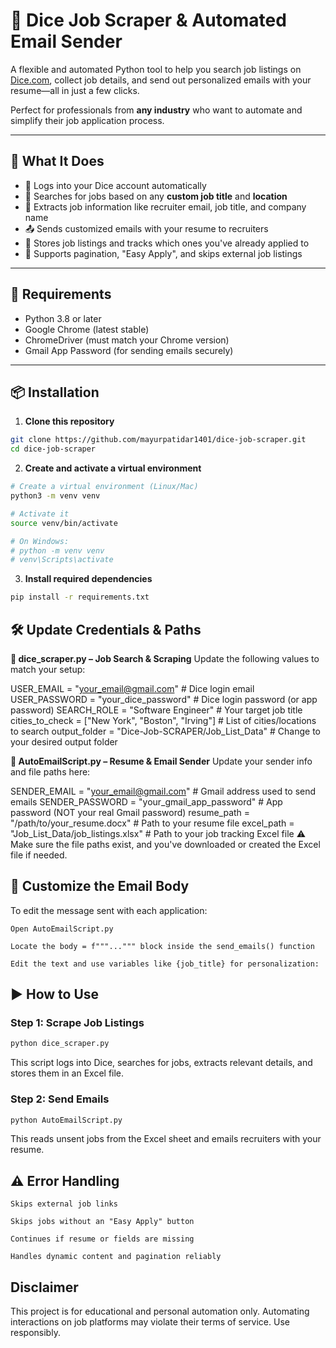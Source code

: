 # 🤖 Dice Job Scraper & Automated Email Sender

A flexible and automated Python tool to help you search job listings on [Dice.com](https://dice.com), collect job details, and send out personalized emails with your resume—all in just a few clicks.

Perfect for professionals from **any industry** who want to automate and simplify their job application process.

---

## 🚀 What It Does

- 🔐 Logs into your Dice account automatically
- 🔎 Searches for jobs based on any **custom job title** and **location**
- 📑 Extracts job information like recruiter email, job title, and company name
- 📤 Sends customized emails with your resume to recruiters
- 📁 Stores job listings and tracks which ones you've already applied to
- 🔄 Supports pagination, "Easy Apply", and skips external job listings

---

## 🧰 Requirements

- Python 3.8 or later
- Google Chrome (latest stable)
- ChromeDriver (must match your Chrome version)
- Gmail App Password (for sending emails securely)

---

## 📦 Installation

1. **Clone this repository**

```bash
git clone https://github.com/mayurpatidar1401/dice-job-scraper.git
cd dice-job-scraper
```

2. **Create and activate a virtual environment**

```bash
# Create a virtual environment (Linux/Mac)
python3 -m venv venv

# Activate it
source venv/bin/activate

# On Windows:
# python -m venv venv
# venv\Scripts\activate
```
3. **Install required dependencies**
```bash
pip install -r requirements.txt
```

## 🛠 Update Credentials & Paths
**🔧 dice_scraper.py – Job Search & Scraping**
Update the following values to match your setup:

USER_EMAIL = "your_email@gmail.com"            # Dice login email
USER_PASSWORD = "your_dice_password"           # Dice login password (or app password)
SEARCH_ROLE = "Software Engineer"              # Your target job title
cities_to_check = ["New York", "Boston", "Irving"]  # List of cities/locations to search
output_folder = "Dice-Job-SCRAPER/Job_List_Data" # Change to your desired output folder

**📧 AutoEmailScript.py – Resume & Email Sender**
Update your sender info and file paths here:

SENDER_EMAIL = "your_email@gmail.com"              # Gmail address used to send emails
SENDER_PASSWORD = "your_gmail_app_password"        # App password (NOT your real Gmail password)
resume_path = "/path/to/your_resume.docx"          # Path to your resume file
excel_path = "Job_List_Data/job_listings.xlsx"     # Path to your job tracking Excel file
⚠️ Make sure the file paths exist, and you've downloaded or created the Excel file if needed.

## 💬 Customize the Email Body

To edit the message sent with each application:

    Open AutoEmailScript.py

    Locate the body = f"""...""" block inside the send_emails() function

    Edit the text and use variables like {job_title} for personalization:

## ▶️ How to Use

### Step 1: Scrape Job Listings

```bash
python dice_scraper.py
```
This script logs into Dice, searches for jobs, extracts relevant details, and stores them in an Excel file.

### Step 2: Send Emails

```bash
python AutoEmailScript.py
```
This reads unsent jobs from the Excel sheet and emails recruiters with your resume.

## ⚠️ Error Handling

    Skips external job links

    Skips jobs without an "Easy Apply" button

    Continues if resume or fields are missing

    Handles dynamic content and pagination reliably

## Disclaimer

This project is for educational and personal automation only.
Automating interactions on job platforms may violate their terms of service. Use responsibly.
